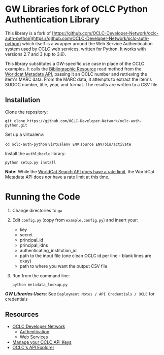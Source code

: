 GW Libraries fork of OCLC Python Authentication Library
=======================================================

This library is a fork of [https://github.com/OCLC-Developer-Network/oclc-auth-python](https://github.com/OCLC-Developer-Network/oclc-auth-python) which itself is a wrapper around the Web Service Authentication system used by OCLC web services, written for Python. It works with versions 2.7 and 3 (up to 3.6).

This library substitutes a GW-specific use case in place of the OCLC examples.  It calls the [Bibliographic Resource](https://www.oclc.org/developer/develop/web-services/worldcat-metadata-api/bibliographic-resource.en.html) read method from the [Worldcat Metadata API](https://www.oclc.org/developer/develop/web-services/worldcat-metadata-api.en.html), passing it an OCLC number and retrieving the item's MARC data.  From the MARC data, it attempts to extract the item's SUDOC number, title, year, and format.  The results are written to a CSV file.

Installation
------------

Clone the repository:

`git clone https://github.com/OCLC-Developer-Network/oclc-auth-python.git`

Set up a virtualenv:

`cd oclc-auth-python`
`virtualenv ENV`
`source ENV/bin/activate`

Install the `authliboclc` library:

`python setup.py install`

**Note:**  While the [WorldCat Search API does have a rate limit](https://www.oclc.org/developer/develop/web-services/worldcat-search-api/faqs.en.html), the WorldCat Metadata API does *not* have a rate limit at this time.


Running the Code
================

1. Change directories to `gw`

1. Edit `config.py` (copy from `example.config.py`) and insert your:
    * key
    * secret
    * principal_id
    * principal_idns
    * authenticating_institution_id
    * path to the input file (one clean OCLC id per line - blank lines are okay)
    * path to where you want the output CSV file
    
1. Run from the command line:

   `python metadata_lookup.py`
   
***GW Libraries Users***:  See `Deployment Notes / API Credentials / OCLC` for credentials


Resources
---------

* <a href="http://oclc.org/developer/home.en.html">OCLC Developer Network</a>
    * <a href="http://www.oclc.org/developer/develop/authentication.en.html">Authentication</a>
    * <a href="http://www.oclc.org/developer/develop/web-services.en.html">Web Services</a>
* <a href="https://platform.worldcat.org/wskey">Manage your OCLC API Keys</a>
* <a href="https://platform.worldcat.org/api-explorer/">OCLC's API Explorer</a>
